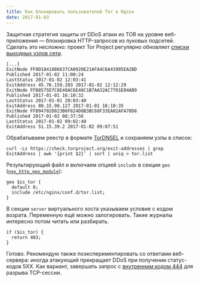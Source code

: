```yaml
---
title: Как блокировать пользователей Tor в Nginx
date: 2017-01-03
---
```


Защитная стратегия защиты от DDoS атаки из TOR на уровне веб-приложения — блокировка HTTP-запросов из луковых подсетей. Сделать это несложно: проект Tor Project регулярно обновляет [списки выходных узлов сети](https://check.torproject.org/exit-addresses).

``` text
[...]
ExitNode FF0D1841086637CA0920E21AFA4C6A43905EA2BD
Published 2017-01-02 11:00:24
LastStatus 2017-01-02 12:03:41
ExitAddress 45.76.159.203 2017-01-02 12:12:29
ExitNode FFB8575D7C8E40AC6E48C1B7AA32AC7701E04AB9
Published 2017-01-01 16:10:32
LastStatus 2017-01-01 20:03:40
ExitAddress 80.15.98.127 2017-01-01 18:10:35
ExitNode FFB94702D023B6F824D8B3BC68F33EA02AFA70D8
Published 2017-01-02 08:37:56
LastStatus 2017-01-02 09:02:40
ExitAddress 51.15.39.2 2017-01-02 09:07:51
```

Обрабатываем реестр в формате [TorDNSEL](https://www.torproject.org/projects/tordnsel.html.en) и сохраняем узлы в список:

``` shell
curl -Ls https://check.torproject.org/exit-addresses | grep ExitAddress | awk '{print $2}' | sort | uniq > tor.list
```

Результирующий файл и включаем опцией `include` в секции `geo` ([`ngx_http_geo_module`](http://nginx.org/ru/docs/http/ngx_http_geo_module.html)):

``` nginx
geo $is_tor {
  default 0;
  include /etc/nginx/conf.d/tor.list;
}
```

В секции `server` виртуального хоста указываем условие с кодом возрата. Переменную ещё можно залогировать. Такие журналы интересно потом читать или разбирать.

``` nginx
if ($is_tor) {
  return 403;
}
```

Готово. Рекомендую также поэкспериментировать со ответами веб-сервера: иногда атакующий прекращает DDoS при получении статус-кодов 5XX. Как вариант, завершать запрос с [внутренним кодом 444](http://nginx.org/ru/docs/http/request_processing.html#how_to_prevent_undefined_server_names) для разрыва TCP-сессии.
